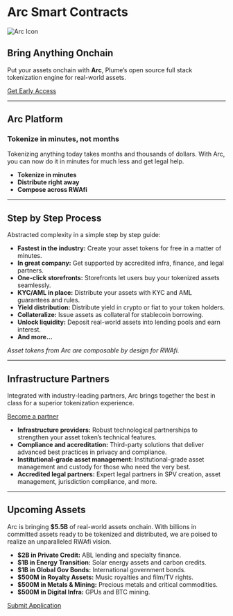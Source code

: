 # Arc Smart Contracts
![Arc Icon](https://cdn.prod.website-files.com/670fc97cba6a0b3f2e579538/6720cf35961f6a507c874342_Arc_Icon.avif)
## Bring Anything Onchain

Put your assets onchain with **Arc**, Plume’s open source full stack tokenization engine for real-world assets.

[Get Early Access](https://forms.plumenetwork.xyz/arc-waitlist)

---

## Arc Platform

### Tokenize in minutes, not months

Tokenizing anything today takes months and thousands of dollars. With Arc, you can now do it in minutes for much less and get legal help.

- **Tokenize in minutes**
- **Distribute right away**
- **Compose across RWAfi**

---

## Step by Step Process

Abstracted complexity in a simple step by step guide:

- **Fastest in the industry:** Create your asset tokens for free in a matter of minutes.
- **In great company:** Get supported by accredited infra, finance, and legal partners.
- **One-click storefronts:** Storefronts let users buy your tokenized assets seamlessly.
- **KYC/AML in place:** Distribute your assets with KYC and AML guarantees and rules.
- **Yield distribution:** Distribute yield in crypto or fiat to your token holders.
- **Collateralize:** Issue assets as collateral for stablecoin borrowing.
- **Unlock liquidity:** Deposit real-world assets into lending pools and earn interest.
- **And more...**

*Asset tokens from Arc are composable by design for RWAfi.*

---

## Infrastructure Partners

Integrated with industry-leading partners, Arc brings together the best in class for a superior tokenization experience.

[Become a partner](https://forms.plumenetwork.xyz/arc-waitlist)

- **Infrastructure providers:** Robust technological partnerships to strengthen your asset token’s technical features.
- **Compliance and accreditation:** Third-party solutions that deliver advanced best practices in privacy and compliance.
- **Institutional-grade asset management:** Institutional-grade asset management and custody for those who need the very best.
- **Accredited legal partners:** Expert legal partners in SPV creation, asset management, jurisdiction compliance, and more.

---

## Upcoming Assets

Arc is bringing **$5.5B** of real-world assets onchain. With billions in committed assets ready to be tokenized and distributed, we are poised to realize an unparalleled RWAfi vision.

- **$2B in Private Credit:** ABL lending and specialty finance.
- **$1B in Energy Transition:** Solar energy assets and carbon credits.
- **$1B in Global Gov Bonds:** International government bonds.
- **$500M in Royalty Assets:** Music royalties and film/TV rights.
- **$500M in Metals & Mining:** Precious metals and critical commodities.
- **$500M in Digital Infra:** GPUs and BTC mining.

[Submit Application](https://forms.plumenetwork.xyz/arc-waitlist)
